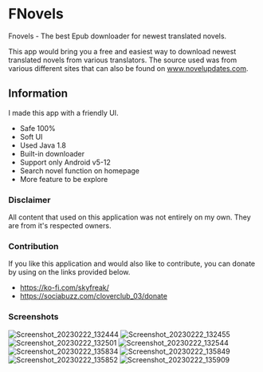 # FNovels
Fnovels - The best Epub downloader for newest translated novels. 

This app would bring you a free and easiest way to download newest translated novels from various translators.
The source used was from various different sites that can also be found on www.novelupdates.com.

## Information
I made this app with a friendly UI. 

- Safe 100%
- Soft UI
- Used Java 1.8
- Built-in downloader
- Support only Android v5-12
- Search novel function on homepage
- More feature to be explore

### Disclaimer
All content that used on this application was not entirely on my own. They are from it's respected owners.

### Contribution
If you like this application and would also like to contribute, you can donate by using on the links provided below. 

- https://ko-fi.com/skyfreak/
- https://sociabuzz.com/cloverclub_03/donate

### Screenshots
![Screenshot_20230222_132444](https://user-images.githubusercontent.com/114269541/220540209-1abc8678-ceed-4ee4-b385-c166f1477ded.jpg)
![Screenshot_20230222_132455](https://user-images.githubusercontent.com/114269541/220540219-23fd5e63-069b-4e19-b256-77f5298a67a7.jpg)
![Screenshot_20230222_132501](https://user-images.githubusercontent.com/114269541/220540222-73580a38-c9b2-47b3-b034-441700f4ec7e.jpg)
![Screenshot_20230222_132544](https://user-images.githubusercontent.com/114269541/220540228-24c87f36-df00-4fb0-92a1-70702cd99d0f.jpg)
![Screenshot_20230222_135834](https://user-images.githubusercontent.com/114269541/220540232-800fba36-2150-4766-96b2-4ec61cb9ab4c.jpg)
![Screenshot_20230222_135849](https://user-images.githubusercontent.com/114269541/220540240-5a9c60c1-5ed1-4849-b9a7-e52034fa6e4e.jpg)
![Screenshot_20230222_135852](https://user-images.githubusercontent.com/114269541/220540244-c7174fce-29dd-4033-975b-faf9e99b40a9.jpg)
![Screenshot_20230222_135909](https://user-images.githubusercontent.com/114269541/220540255-fac43189-1528-4882-bab7-1f6cd7bad784.jpg)
